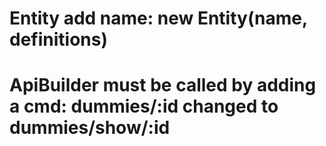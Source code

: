 # Entity add name: new Entity(name, definitions)
# ApiBuilder must be called by adding a cmd: dummies/:id changed to dummies/show/:id
